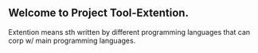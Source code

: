 Welcome to Project Tool-Extention.
----------------------
Extention means sth written by different programming languages that can corp w/ main programming languages.
